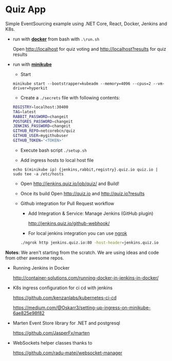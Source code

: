 # Quiz App
Simple EventSourcing example using .NET Core, React, Docker, Jenkins and K8s.

* run with [**docker**](https://www.docker.com/products/docker) from bash with ``.\run.sh`` 
  
  Open <http://localhost> for quiz voting and <http://localhost?results> for quiz results
  
* run with [**minikube**](https://github.com/kubernetes/minikube)

  * Start   
  
  ```minikube start --bootstrapper=kubeadm --memory=4096 --cpus=2 --vm-driver=hyperkit```

  * Create a ```./secrets``` file with following contents:
  
  ```bash
  REGISTRY=localhost:30400
  TAG=latest
  RABBIT_PASSWORD=changeit
  POSTGRES_PASSWORD=changeit
  JENKINS_PASSWORD=changeit
  GITHUB_REPO=netcorebcn/quiz
  GITHUB_USER=mygithubuser
  GITHUB_TOKEN='<TOKEN>'
  ```

  * Execute bash script ```./setup.sh```

  * Add ingress hosts to local host file 
  
  ```echo $(minikube ip) {jenkins,rabbit,registry}.quiz.io quiz.io | sudo tee -a /etc/hosts```

  * Open <http://jenkins.quiz.io/job/quiz/> and Build!

  * Once its build Open <http://quiz.io> and <http://quiz.io?results> 


  * Github integration for Pull Request workflow

    * Add Integration & Service: Manage Jenkins (GitHub plugin) 

      http://jenkins.quiz.io/github-webhook/

    * For local jenkins integration you can use [ngrok](https://ngrok.com/) 
    
    ```bash 
    ./ngrok http jenkins.quiz.io:80 -host-header=jenkins.quiz.io
    ```

**Notes**: We aren't starting from the scratch. We are using ideas and code from other awesome repos.

* Running Jenkins in Docker

  <http://container-solutions.com/running-docker-in-jenkins-in-docker/>  

* K8s ingress configuration for ci cd with jenkins

  <https://github.com/kenzanlabs/kubernetes-ci-cd>

  <https://medium.com/@Oskarr3/setting-up-ingress-on-minikube-6ae825e98f82>

* Marten Event Store library for .NET and postgresql

  <https://github.com/JasperFx/marten>

* WebSockets helper classes thanks to  

  <https://github.com/radu-matei/websocket-manager>
  
